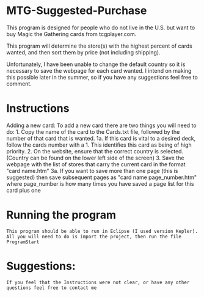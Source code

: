 MTG-Suggested-Purchase
======================

This program is designed for people who do not live in the U.S. but want to buy Magic the Gathering cards from tcgplayer.com.

This program will determine the store(s) with the highest percent of cards wanted, and then sort them by price (not including shipping).

Unfortunately, I have been unable to change the default country so it is necessary to save the webpage for each card wanted.
I intend on making this possible later in the summer, so if you have any suggestions feel free to comment.

Instructions
======================

Adding a new card:
	To add a new card there are two things you will need to do:
		1. Copy the name of the card to the Cards.txt file, followed by the number of that card that is wanted.
		1a. If this card is vital to a desired deck, follow the cards number with a 1. This identifies this card as being of high priority.
		2. On the website, ensure that the correct country is selected. (Country can be found on the lower left side of the screen)
		3. Save the webpage with the list of stores that carry the current card in the format "card name.htm"
		3a. If you want to save more than one page (this is suggested) then save subsequent pages as "card name page_number.htm" where page_number is how many times you have saved a page list for this card plus one
		


Running the program
======================

	This program should be able to run in Eclipse (I used version Kepler). 
	All you will need to do is import the project, then run the file ProgramStart
	
Suggestions:
======================

	If you feel that the Instructions were not clear, or have any other questions feel free to contact me
